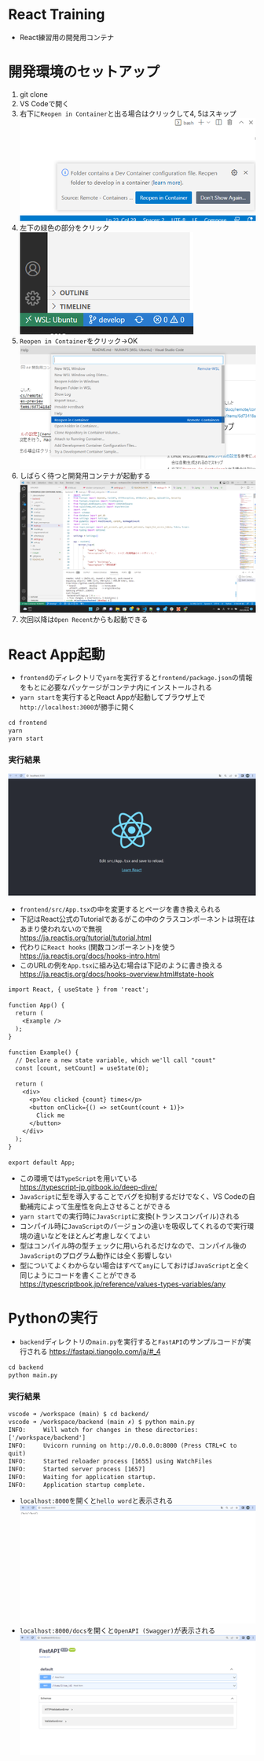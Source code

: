 # React Training
- React練習用の開発用コンテナ

# 開発環境のセットアップ
1. git clone
1. VS Codeで開く
1. 右下に`Reopen in Container`と出る場合はクリックして4, 5はスキップ  
![Image 3](images/3.png)
1. 左下の緑色の部分をクリック  
![Image 1](images/1.png)
1. `Reopen in Container`をクリック→OK  
![Image 2](images/2.png)
1. しばらく待つと開発用コンテナが起動する  
![Image 4](images/4.png)
1. 次回以降は`Open Recent`からも起動できる

# React App起動
- `frontend`のディレクトリで`yarn`を実行すると`frontend/package.json`の情報をもとに必要なパッケージがコンテナ内にインストールされる
- `yarn start`を実行するとReact Appが起動してブラウザ上で`http://localhost:3000`が勝手に開く
```
cd frontend
yarn
yarn start
```
### 実行結果
![Image 5](images/5.png)
- `frontend/src/App.tsx`の中を変更するとページを書き換えられる
- 下記はReact公式のTutorialであるがこの中のクラスコンポーネントは現在はあまり使われないので無視  
https://ja.reactjs.org/tutorial/tutorial.html
- 代わりに`React hooks` (関数コンポーネント)を使う  
https://ja.reactjs.org/docs/hooks-intro.html
- このURLの例を`App.tsx`に組み込む場合は下記のように書き換える  
https://ja.reactjs.org/docs/hooks-overview.html#state-hook
```
import React, { useState } from 'react';

function App() {
  return (
    <Example />
  );
}

function Example() {
  // Declare a new state variable, which we'll call "count"
  const [count, setCount] = useState(0);

  return (
    <div>
      <p>You clicked {count} times</p>
      <button onClick={() => setCount(count + 1)}>
        Click me
      </button>
    </div>
  );
}

export default App;
```
- この環境では`TypeScript`を用いている    
https://typescript-jp.gitbook.io/deep-dive/
- `JavaScript`に型を導入することでバグを抑制するだけでなく、VS Codeの自動補完によって生産性を向上させることができる
- `yarn start`での実行時に`JavaScript`に変換(トランスコンパイル)される
- コンパイル時に`JavaScript`のバージョンの違いを吸収してくれるので実行環境の違いなどをほとんど考慮しなくてよい
- 型はコンパイル時の型チェックに用いられるだけなので、コンパイル後の`JavaScript`のプログラム動作には全く影響しない
- 型についてよくわからない場合はすべて`any`にしておけば`JavaScript`と全く同じようにコードを書くことができる  
https://typescriptbook.jp/reference/values-types-variables/any


# Pythonの実行
- `backend`ディレクトリの`main.py`を実行すると`FastAPI`のサンプルコードが実行される
https://fastapi.tiangolo.com/ja/#_4
```
cd backend
python main.py
```
### 実行結果
```
vscode ➜ /workspace (main) $ cd backend/
vscode ➜ /workspace/backend (main ✗) $ python main.py 
INFO:     Will watch for changes in these directories: ['/workspace/backend']
INFO:     Uvicorn running on http://0.0.0.0:8000 (Press CTRL+C to quit)
INFO:     Started reloader process [1655] using WatchFiles
INFO:     Started server process [1657]
INFO:     Waiting for application startup.
INFO:     Application startup complete.
```
- `localhost:8000`を開くと`hello word`と表示される
![Image 6](images/6.png)
- `localhost:8000/docs`を開くと`OpenAPI (Swagger)`が表示される
![Image 7](images/7.png)
